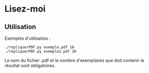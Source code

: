 # Lisez-moi

## Utilisation

Exemples d'utilisation :

```
./repliquerPDF.py exemple.pdf 10
./repliquerPDF.py exemple2.pdf 20
```

Le nom du fichier .pdf et le nombre d'exemplaires que doit contenir le résultat sont obligatoires.